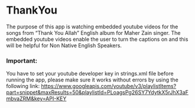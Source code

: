 # ThankYou

The purpose of this app is watching embedded youtube videos for the songs from “Thank You Allah”
English album for Maher Zain singer. The embedded youtube videos enable the user to turn the
captions on and this will be helpful for Non Native English Speakers.

### Important:

You have to set your youtube developer key in strings.xml file before running the app, please make sure it works without errors by using the following link: https://www.googleapis.com/youtube/v3/playlistItems?part=snippet&maxResults=50&playlistId=PLoagsPg26SY7YdytkX5rJhX3aFmbvaZRM&key=API-KEY
